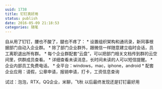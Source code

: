 ```yaml
---
uuid: 1738
title: 钉钉真好用
status: publish
date: 2016-05-09 21:18:53
categories: 随笔
---
```

自从用了钉钉，腰也不酸了，腿也不疼了： * 设置组织架构和通讯录，新同事根据部门自动入企业群。 * 除了部门企业群外，跟微信一样随意建立临时会话，员工离职退出所有群。 * 每个企业群配套“云盘”，可以把部门相关文档传到群的云空间里，供群成员查看。 * 详细查看未读消息，长时间未读的人可以短信提醒。 * 企业内部员工免费电话。 * 全平台：windows，mac，iphone，android *
配套企业应用：请假，公章申请，报销申请，打卡，工资信息查询

试过：泡泡，RTX，QQ企业，米聊，飞秋 以后最终发现还是钉钉最好用

